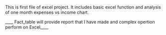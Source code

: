 This is first file of excel project.
It includes basic excel function and analysis of one month expenses vs income chart.


____ Fact_table will provide report that I have made and complex opertion perform on Excel____
